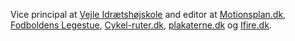 Vice principal at [Vejle Idrætshøjskole](https://www.vih.dk) and editor at [Motionsplan.dk](https://www.motionsplan.dk), [Fodboldens Legestue](https://www.legestue.net), [Cykel-ruter.dk](https://www.cykel-ruter.dk), [plakaterne.dk](https://www.plakaterne.dk) og [Ifire.dk](https://www.ifire.dk).
